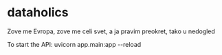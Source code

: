 # dataholics

Zove me Evropa, zove me celi svet, a ja pravim preokret, tako u nedogled

To start the API:
uvicorn app.main:app --reload